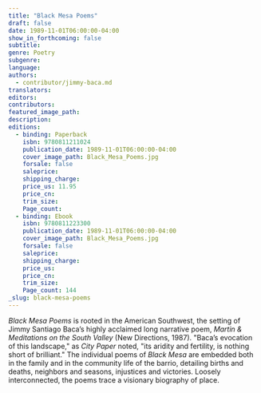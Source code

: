 ```yaml
---
title: "Black Mesa Poems"
draft: false
date: 1989-11-01T06:00:00-04:00
show_in_forthcoming: false
subtitle:
genre: Poetry
subgenre:
language:
authors:
  - contributor/jimmy-baca.md
translators:
editors:
contributors:
featured_image_path:
description:
editions:
  - binding: Paperback
    isbn: 9780811211024
    publication_date: 1989-11-01T06:00:00-04:00
    cover_image_path: Black_Mesa_Poems.jpg
    forsale: false
    saleprice:
    shipping_charge:
    price_us: 11.95
    price_cn:
    trim_size:
    Page_count:
  - binding: Ebook
    isbn: 9780811223300
    publication_date: 1989-11-01T06:00:00-04:00
    cover_image_path: Black_Mesa_Poems.jpg
    forsale: false
    saleprice:
    shipping_charge:
    price_us:
    price_cn:
    trim_size:
    Page_count: 144
_slug: black-mesa-poems
---
```


_Black Mesa Poems_ is rooted in the American Southwest, the setting of Jimmy Santiago Baca’s highly acclaimed long narrative poem, _Martin & Meditations on the South Valley_ (New Directions, 1987). "Baca’s evocation of this landscape," as _City Paper_ noted, "its aridity and fertility, is nothing short of brilliant." The individual poems of _Black Mesa_ are embedded both in the family and in the community life of the barrio, detailing births and deaths, neighbors and seasons, injustices and victories. Loosely interconnected, the poems trace a visionary biography of place.


